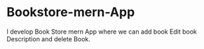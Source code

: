 # Bookstore-mern-App
I develop Book Store mern App where we can add book Edit book Description and delete Book.
